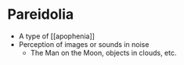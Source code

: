# Pareidolia
- A type of [[apophenia]]
- Perception of images or sounds in noise
	- The Man on the Moon, objects in clouds, etc.